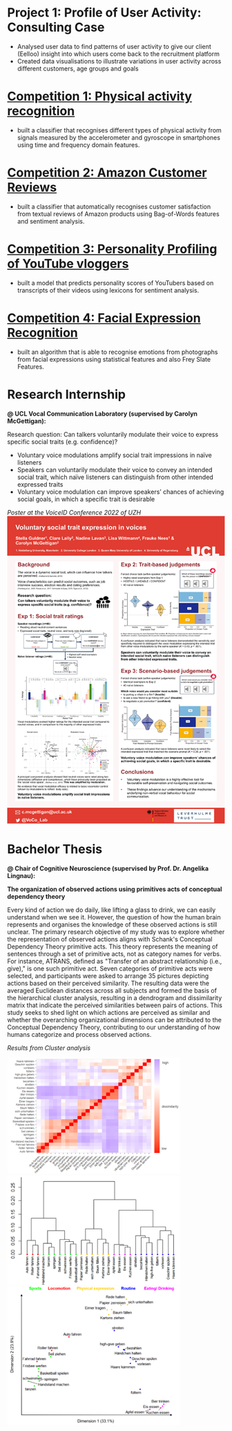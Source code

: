 # Project 1: Profile of User Activity: Consulting Case
- Analysed user data to find patterns of user activity to give our client (Eelloo) insight into which users come back to the recruitment platform
- Created data visualisations to illustrate variations in user activity across different customers, age groups and goals

# [Competition 1: Physical activity recognition](https://www.kaggle.com/code/lisaameliewittmann/physical-activity-recognition)
- built a classifier that recognises different types of physical activity from signals measured by the accelerometer and gyroscope in smartphones using time and frequency domain features.

# [Competition 2: Amazon Customer Reviews](https://www.kaggle.com/code/lisaameliewittmann/amazon-customer-reviews) 
- built a classifier that automatically recognises customer satisfaction from textual reviews of Amazon products using Bag-of-Words features and sentiment analysis.

# [Competition 3: Personality Profiling of YouTube vloggers](https://www.kaggle.com/code/lisaameliewittmann/bda-competition-1-personality-profiling-of-you) 
- built a model that predicts personality scores of YouTubers based on transcripts of their videos using lexicons for sentiment analysis.

# [Competition 4: Facial Expression Recognition](https://www.kaggle.com/code/lisaameliewittmann/facial-expression-recognition) 
- built an algorithm that is able to recognise emotions from photographs from facial expressions using statistical features and also Frey Slate Features.

# Research Internship 
**@ UCL Vocal Communication Laboratory (supervised by Carolyn McGettigan):**

Research question: Can talkers voluntarily modulate their voice to express specific social traits (e.g. confidence)?
- Voluntary voice modulations amplify social trait impressions in naïve listeners
- Speakers can voluntarily modulate their voice to convey an intended social trait, which naïve listeners can distinguish from other intended expressed traits
- Voluntary voice modulation can improve speakers’ chances of achieving social goals, in which a specific trait is desirable

*Poster at the VoiceID Conference 2022 of UZH*
[<img src="./images/poster_DinA4.pdf" width="700" />](https://github.com/LisaWittmann/Portfolio/blob/main/images/poster_DinA4.pdf)

# Bachelor Thesis 

**@ Chair of Cognitive Neuroscience (supervised by Prof. Dr. Angelika Lingnau):** 

**The organization of observed actions using primitives acts of conceptual dependency theory**

Every kind of action we do daily, like lifting a glass to drink, we can easily understand when we see it. However, the question of how the human brain represents and organises the knowledge of these observed actions is still unclear. The primary research objective of my study was to explore whether the representation of observed actions aligns with Schank's Conceptual Dependency Theory primitive acts. This theory represents the meaning of sentences through a set of primitive acts, not as category names for verbs. For instance, ATRANS, defined as "Transfer of an abstract relationship (i.e., give)," is one such primitive act. Seven categories of primitive acts were selected, and participants were asked to arrange 35 pictures depicting actions based on their perceived similarity. The resulting data were the averaged Euclidean distances across all subjects and formed the basis of the hierarchical cluster analysis, resulting in a dendrogram and dissimilarity matrix that indicate the perceived similarities between pairs of actions. This study seeks to shed light on which actions are perceived as similar and whether the overarching organizational dimensions can be attributed to the Conceptual Dependency Theory, contributing to our understanding of how humans categorize and process observed actions.

*Results from Cluster analysis*

[<img src="./images/dissimilarity%20matrix.png" width="400" />](https://github.com/LisaWittmann/Portfolio/blob/main/images)
[<img src="./images/Dendrogram.png" width="400" />](https://github.com/LisaWittmann/Portfolio/blob/main/images)
[<img src="./images/Clusteranalyse.png" width="400" />](https://github.com/LisaWittmann/Portfolio/blob/main/images)
